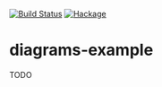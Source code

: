 [![Build Status](https://secure.travis-ci.org/sboosali/diagrams-example.svg)](http://travis-ci.org/sboosali/diagrams-example)
[![Hackage](https://img.shields.io/hackage/v/diagrams-example.svg)](https://hackage.haskell.org/package/diagrams-example)

# diagrams-example

TODO